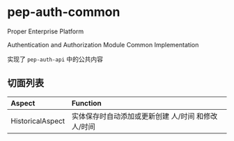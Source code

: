 pep-auth-common
===============

Proper Enterprise Platform

Authentication and Authorization Module Common Implementation

实现了 `pep-auth-api` 中的公共内容


切面列表
------

|Aspect          |Function                                  |
|:---------------|:-----------------------------------------|
|HistoricalAspect|实体保存时自动添加或更新创建 人/时间 和修改 人/时间|
